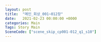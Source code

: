 ```yaml
---
layout: post
title:  "메인_회상_001~012장"
date:   2021-02-23 00:00:00 +0000
categories: Main
Tags: Story Main
SceneCode: ["scene_skip_cp001-012_q1_s10"]
---
```

